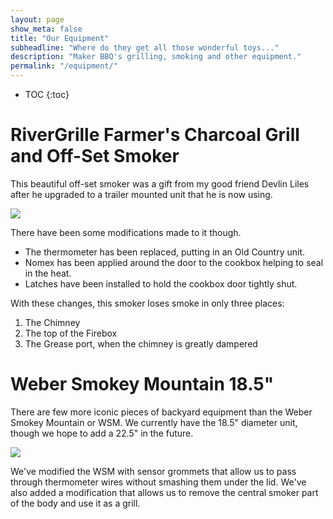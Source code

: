 ```yaml
---
layout: page
show_meta: false
title: "Our Equipment"
subheadline: "Where do they get all those wonderful toys..."
description: "Maker BBQ's grilling, smoking and other equipment."
permalink: "/equipment/"
---
```


* TOC
{:toc}

# RiverGrille Farmer's Charcoal Grill and Off-Set Smoker

This beautiful off-set smoker was a gift from my good friend Devlin Liles after he upgraded to a trailer mounted unit that he is now using.

<img src="{{ site.urlimg }}rivergrille.jpg" />

There have been some modifications made to it though.

* The thermometer has been replaced, putting in an Old Country unit.
* Nomex has been applied around the door to the cookbox helping to seal in the heat.
* Latches have been installed to hold the cookbox door tightly shut.

With these changes, this smoker loses smoke in only three places:

1. The Chimney
1. The top of the Firebox
1. The Grease port, when the chimney is greatly dampered

# Weber Smokey Mountain 18.5"

There are few more iconic pieces of backyard equipment than the
Weber Smokey Mountain or WSM.  We currently have the 18.5" diameter unit, though
we hope to add a 22.5" in the future.

<img src="{{ site.urlimg }}wsm.jpg" />

We've modified the WSM with sensor grommets that allow us to pass through
thermometer wires without smashing them under the lid.  We've also added
a modification that allows us to remove the central smoker part of the body
and use it as a grill.
